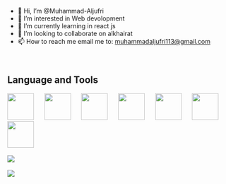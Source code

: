 - 👋 Hi, I’m @Muhammad-Aljufri
- 👀 I’m interested in Web devolopment
- 🌱 I’m currently learning in react js
- 💞️ I’m looking to collaborate on alkhairat
- 📫 How to reach me email me to: muhammadaljufri113@gmail.com

<br/>
<div>
  <h2>Language and Tools</h2>
  <img
    src="https://cdn.jsdelivr.net/gh/devicons/devicon@latest/icons/html5/html5-plain.svg"
    width="60px"
  />&nbsp;&nbsp;&nbsp;&nbsp;&nbsp;
  <img
    src="https://cdn.jsdelivr.net/gh/devicons/devicon@latest/icons/css3/css3-plain.svg"
    width="60px"
    />&nbsp;&nbsp;&nbsp;&nbsp;&nbsp;
  <img
    src="https://cdn.jsdelivr.net/gh/devicons/devicon@latest/icons/javascript/javascript-plain.svg"
    width="60px"
  />&nbsp;&nbsp;&nbsp;&nbsp;&nbsp;
  <img
    src="https://cdn.jsdelivr.net/gh/devicons/devicon@latest/icons/typescript/typescript-plain.svg"
    width="60px"
  />&nbsp;&nbsp;&nbsp;&nbsp;&nbsp;
  <img
    src="https://cdn.jsdelivr.net/gh/devicons/devicon@latest/icons/react/react-original.svg"
    width="60px"
  />&nbsp;&nbsp;&nbsp;&nbsp;&nbsp;
  <img
    src="https://www.google.com/url?sa=i&url=https%3A%2F%2Fwww.ladangtekno.com%2F2019%2F08%2Fdownload-dan-install-visual-studio-code.html&psig=AOvVaw1m8nf8eFJ5wC8dmbTwOAxC&ust=1627898122609000&source=images&cd=vfe&ved=0CAsQjRxqFwoTCNCjtZ_Hj_ICFQAAAAAdAAAAABAD"
    width="60px"
  />&nbsp;&nbsp;&nbsp;&nbsp;&nbsp;
  <img
    src="https://cdn.jsdelivr.net/gh/devicons/devicon@latest/icons/redux/redux-original.svg"
    width="60px"
  />
  <br />
  <br />
  <img
    src="https://github-readme-stats.vercel.app/api?username=Muhammad-Aljufri&show_icons=true&theme=react&&hide_border=true"
  />
  <br />
  <br />
  <img
    src="https://github-readme-streak-stats.herokuapp.com/?user=Muhammad-Aljufri&&theme=react&&hide_border=true"
  />
</div>

<!---
Muhammad-Aljufri/Muhammad-Aljufri is a ✨ special ✨ repository because its `README.md` (this file) appears on your GitHub profile.
You can click the Preview link to take a look at your changes.
--->
